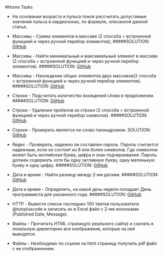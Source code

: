 #Home Tasks
* На основании возраста и пульса покоя рассчитать допустимые значения пульса в кардиозонах, по формуле, описанной данной статье.

* Массивы - Сумма элементов в массиве (2 способа = встроенной функцией и через ручной перебор элементов);
#####SOLUTION: [GitHub](https://github.com/Vitalina05/project-java-classes/blob/task_Vitalina/src/main/java/tasks/ArrayAverage.java)

* Массивы - Найти минимальный и максимальный элемент в массиве (2 способа = встроенной функцией и через ручной перебор элементов).
#####SOLUTION: [GitHub](https://github.com/Vitalina05/project-java-classes/blob/task_Vitalina/src/main/java/tasks/MinAndMaxElementInArray.java)

* Массивы - Нахождение общих элементов двух массивов(2 способа = встроенной функцией и через ручной перебор элементов).
#####SOLUTION: [GitHub](https://github.com/Vitalina05/project-java-classes/blob/task_Vitalina/src/main/java/tasks/CommonSymbolsInArrays.java)

* Строки - Подсчитать количество вхождений слова в предложении.
#####SOLUTION: [GitHub](https://github.com/Vitalina05/project-java-classes/blob/task_Vitalina/src/main/java/tasks/QuantityWordInSentence.java)

* Строки - Удаление пробелов из строки (2 способа = встроенной функцией и через ручной перебор символов).
#####SOLUTION: [GitHub](https://github.com/Vitalina05/project-java-classes/blob/task_Vitalina/src/main/java/tasks/RemoveSpacesInString.java)

* Строки - Проверить является ли слово палиндромом.
SOLUTION: [GitHub](https://github.com/Vitalina05/project-java-classes/blob/task_Vitalina/src/main/java/tasks/Palindrome.java)

* Regex - Проверить, надежно ли составлен пароль. Пароль считается надежным, если он состоит из 8 или более символов. Где символом может быть английская буква, цифра и знак подчеркивания. Пароль должен содержать хотя бы одну заглавную букву, одну маленькую букву и одну цифру.
#####SOLUTION: [GitHub](https://github.com/Vitalina05/project-java-classes/blob/task_Vitalina/src/main/java/tasks/PasswordValidator.java)

* Дата и время - Найти разницу между 2-мя датами.
#####SOLUTION: [GitHub](https://github.com/Vitalina05/project-java-classes/blob/task_Vitalina/src/main/java/tasks/DifferenceBetweenDates.java)

* Дата и время - Определить, на какой день недели попадает День программиста для указанного года.
#####SOLUTION: [GitHub](https://github.com/Vitalina05/project-java-classes/blob/task_Vitalina/src/main/java/tasks/DayOfProgrammer.java)

* HTTP - Вывести список последних 100 твитов пользователя @tutspluscode и записать их в Excel файл с 2-мя колонками (Published Date, Message).
* Файлы - Прочитать HTML страницу(с реального сайта) и скачать в локальную директорию все изображения, которые на ней выводятся.
* Файлы - Необходимо по ссылке на html страницу получить pdf файл с ее отображением.

